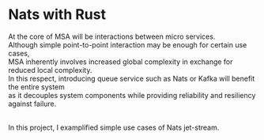 # Nats with Rust
At the core of MSA will be interactions between micro services.<br>
Although simple point-to-point interaction may be enough for certain use cases,<br>
MSA inherently involves increased global complexity in exchange for reduced local complexity.<br>
In this respect, introducing queue service such as Nats or Kafka will benefit the entire system<br>
as it decouples system components while providing reliability and resiliency against failure.<br><br>

In this project, I examplified simple use cases of Nats jet-stream.